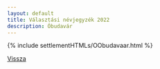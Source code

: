 ```yaml
---
layout: default
title: Választási névjegyzék 2022
description: Óbudavár
---
```


{% include settlementHTMLs/OObudavaar.html %}

[Vissza](./)